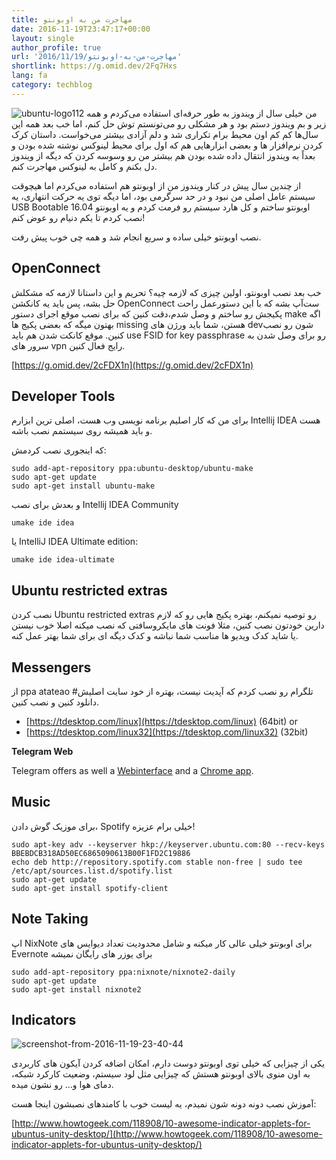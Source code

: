 ```yaml
---
title: مهاجرت من به اوبونتو
date: 2016-11-19T23:47:17+00:00
layout: single
author_profile: true
url: '2016/11/19/مهاجرت-من-به-اوبونتو'
shortlink: https://g.omid.dev/2Fq7Hxs
lang: fa
category: techblog
---
```

![ubuntu-logo112](/images/2016/11/ubuntu-logo112.png)
من خیلی سال از ویندوز به طور حرفه‌ای استفاده می‌کردم و همه زیر و بم ویندوز دستم بود و هر مشکلی رو می‌تونستم توش حل کنم، اما خب بعد همه این سال‌ها کم کم اون محیط برام تکراری شد و دلم آزادی بیشتر می‌خواست. داستان کرک کردن نرم‌افزار ها و بعضی ابزارهایی هم که اول برای محیط لینوکس نوشته شده بودن و بعداً به ویندوز انتقال داده شده بودن هم بیشتر من رو وسوسه کردن که دیگه از ویندوز دل بکنم و کامل به لینوکس مهاجرت کنم.

از چندین سال پیش در کنار ویندوز من از اوبونتو هم استفاده می‌کردم اما هیچوقت سیستم عامل اصلی من نبود و در حد سرگرمی بود، اما دیگه توی یه حرکت انتهاری، یه USB Bootable اوبونتو ساختم و کل هارد سیستم رو فرمت کردم و یه اوبونتو 16.04 نصب کردم تا یکم دنیام رو عوض کنم!

نصب اوبونتو خیلی ساده و سریع انجام شد و همه چی خوب پیش رفت.

## OpenConnect

خب بعد نصب اوبونتو، اولین چیزی که لازمه چیه؟ تحریم و این داستانا لازمه که مشکلش حل بشه، پس باید یه کانکشن OpenConnect ست‌آپ بشه که با این دستورعمل راحت پکیجش رو ساختم و وصل شدم،‌دقت کنین که برای نصب موقع اجرای دستور make اگه بهتون میگه که بعضی پکیج ها missing هستن، شما باید ورژن های devشون رو نصب کنین. موقع کانکت شدن هم باید use FSID for key passphrase رو برای وصل شدن به سرور های vpn رایج فعال کنین.

[https://g.omid.dev/2cFDX1n](https://g.omid.dev/2cFDX1n)

## Developer Tools

برای من که کار اصلیم برنامه نویسی وب هست، اصلی ترین ابزارم Intellij IDEA هست و باید همیشه روی سیستمم نصب باشه.

که اینجوری نصب کردمش:

```shell
sudo add-apt-repository ppa:ubuntu-desktop/ubuntu-make
sudo apt-get update
sudo apt-get install ubuntu-make
```

و بعدش برای نصب Intellij IDEA Community

```shell
umake ide idea
```

یا IntelliJ IDEA Ultimate edition:

```shell
umake ide idea-ultimate
```

## Ubuntu restricted extras

نصب کردن Ubuntu restricted extras رو توصیه نمیکنم، بهتره پکیج هایی رو که لازم دارین خودتون نصب کنین، مثلا فونت های مایکروسافتی که نصب میکنه اصلا خوب نیستن یا شاید کدک ویدیو ها مناسب شما نباشه و کدک دیگه ای برای شما بهتر عمل کنه.

## Messengers

از ppa atateao #تلگرام رو نصب کردم که آپدیت نیست، بهتره از خود سایت اصلیش دانلود کنین و نصب کنین.

  * [https://tdesktop.com/linux](https://tdesktop.com/linux) (64bit) or
  * [https://tdesktop.com/linux32](https://tdesktop.com/linux32) (32bit)

**Telegram Web**

Telegram offers as well a [Webinterface](https://web.telegram.org/) and a [Chrome app](https://chrome.google.com/webstore/detail/telegram/clhhggbfdinjmjhajaheehoeibfljjno).

## Music

برای موزیک گوش دادن، Spotify خیلی برام عزیزه!

```shell
sudo apt-key adv --keyserver hkp://keyserver.ubuntu.com:80 --recv-keys BBEBDCB318AD50EC6865090613B00F1FD2C19886
echo deb http://repository.spotify.com stable non-free | sudo tee /etc/apt/sources.list.d/spotify.list
sudo apt-get update
sudo apt-get install spotify-client
```

## Note Taking

اپ NixNote برای اوبونتو خیلی عالی کار میکنه و شامل محدودیت تعداد دیوایس های Evernote برای یوزر های رایگان نمیشه

```shell
sudo add-apt-repository ppa:nixnote/nixnote2-daily
sudo apt-get update
sudo apt-get install nixnote2
```
## Indicators

![screenshot-from-2016-11-19-23-40-44](/images/2016/11/Screenshot-from-2016-11-19-23-40-44.png)

یکی از چیزایی که خیلی توی اوبونتو دوست دارم، امکان اضافه کردن آیکون های کاربردی به اون منوی بالای اوبونتو هستش که چیزایی مثل لود سیستم، وضعیت کارکرد شبکه، دمای هوا و&#8230; رو نشون میده.

آموزش نصب دونه دونه شون نمیدم، یه لیست خوب با کامندهای نصبشون اینجا هست:

[http://www.howtogeek.com/118908/10-awesome-indicator-applets-for-ubuntus-unity-desktop/](http://www.howtogeek.com/118908/10-awesome-indicator-applets-for-ubuntus-unity-desktop/)
